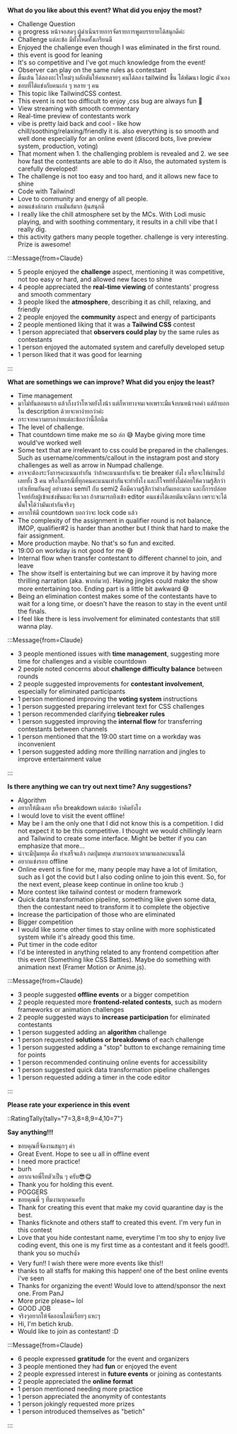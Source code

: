**What do you like about this event? What did you enjoy the most?**

- Challenge Question
- ดู progress หน้าจอสดๆ ผู้ดำเนินรายการจัดรายการพูดบรรยายได้สนุกดีค่ะ
- Challenge แต่ละข้อ มีทั้งโหดทั้งเกรียนดี
- Enjoyed the challenge even though I was eliminated in the first round.
- this event is good for leaning
- It's so competitive and I've got much knowledge from the event!
- Observer can play on the same rules as contestant
- ตื่นเต้น ได้ลองอะไรใหม่ๆ ผลักดันให้คนหลายๆ คนได้ลอง tailwind ขึ้น ได้พัฒนา logic ตัวเอง
- ชอบที่ได้แข่งกับคนเก่ง ๆ หลาย ๆ คน
- This topic like TailwindCSS contest.
- This event is not too difficult to enjoy ,css bug are always fun 🤣
- View streaming with smooth commentary
- Real-time preview of contestants work
- vibe is pretty laid back and cool - like how chill/soothing/relaxing/friendly it is. also everything is so smooth and well done especially for an online event (discord bots, live preview system, production, voting)
- That moment when 1. the challenging problem is revealed and 2. we see how fast the contestants are able to do it Also, the automated system is carefully developed!
- The challenge is not too easy and too hard, and it allows new face to shine
- Code with Tailwind!
- Love to community and energy of all people.
- ตอนแข่งล่กมาก งานมันส์มาก ลุ้นสนุกดี
- I really like the chill atmosphere set by the MCs. With Lodi music playing, and with soothing commentary, it results in a chill vibe that I really dig.
- this activity gathers many people together. challenge is very interesting. Prize is awesome!

:::Message{from=Claude}

- 5 people enjoyed the **challenge** aspect, mentioning it was competitive, not too easy or hard, and allowed new faces to shine
- 4 people appreciated the **real-time viewing** of contestants' progress and smooth commentary
- 3 people liked the **atmosphere**, describing it as chill, relaxing, and friendly
- 2 people enjoyed the **community** aspect and energy of participants
- 2 people mentioned liking that it was a **Tailwind CSS** contest
- 1 person appreciated that **observers could play** by the same rules as contestants
- 1 person enjoyed the automated system and carefully developed setup
- 1 person liked that it was good for learning

:::

**What are somethings we can improve? What did you enjoy the least?**

- Time management
- มาไม่ทันตอนแรก แล้วก็งงว่าโหวตยังไงน้า แต่ก็หาทางจนเจอเพราะมีแจ้งบนหน้าจอค่า แต่ถ้าบอกใน description ด้วยจะหาง่ายกว่าค่ะ
- กระจายความยากง่ายแต่ละข้อกว่านี้อีกนิด
- The level of challenge.
- That countdown time make me so ล่ก 😅 Maybe giving more time would've worked well
- Some text that are irrelevant to css could be prepared in the challenges. Such as username/comments/callout in the instagram post and story challenges as well as arrow in Numpad challenge.
- อาจจะต้องระวังการคะแนนเท่ากัน ว่าถ้าคะแนนเท่ากันจะ tie breaker ยังไง หรือจะให้ผ่านไปเลยทั้ง 3 คน หรือในกรณีที่ทุกคนคะแนนเท่ากันจะทำยังไง และก็โจทย์ยังไม่ค่อยให้ความรู้สึกว่าเท่าเทียมกันอยู่ อย่างของ semi1 กับ semi2 คือมีความรู้สึกว่าต่างกันเยอะมาก และก็การปล่อยโจทย์กับผู้เข้าแข่งขันและจับเวลา ถ้าสามารถยิงเข้า editor คนแข่งได้เลยมันจะดีมาก เพราะจะได้มั่นใจได้ว่ามันเท่ากันจริงๆ
- อยากให้มี countdown บอกว่าจะ lock code แล้ว
- The complexity of the assignment in qualifier round is not balance, IMOP, qualifier#2 is harder than another but I think that hard to make the fair assignment.
- More production maybe. No that's so fun and excited.
- 19:00 on workday is not good for me 😅
- Internal flow when transfer contestant to different channel to join, and leave
- The show itself is entertaining but we can improve it by having more thrilling narration (aka. พากย์มวย). Having jingles could make the show more entertaining too. Ending part is a little bit awkward 😅
- Being an elimination contest makes some of the contestants have to wait for a long time, or doesn't have the reason to stay in the event until the finals.
- I feel like there is less involvement for eliminated contestants that still wanna play.

:::Message{from=Claude}

- 3 people mentioned issues with **time management**, suggesting more time for challenges and a visible countdown
- 2 people noted concerns about **challenge difficulty balance** between rounds
- 2 people suggested improvements for **contestant involvement**, especially for eliminated participants
- 1 person mentioned improving the **voting system** instructions
- 1 person suggested preparing irrelevant text for CSS challenges
- 1 person recommended clarifying **tiebreaker rules**
- 1 person suggested improving the **internal flow** for transferring contestants between channels
- 1 person mentioned that the 19:00 start time on a workday was inconvenient
- 1 person suggested adding more thrilling narration and jingles to improve entertainment value

:::

**Is there anything we can try out next time? Any suggestions?**

- Algorithm
- อยากให้มีเฉลย หรือ breakdown แต่ละข้อ ว่าคิดยังไง
- I would love to visit the event offline!
- May be I am the only one that I did not know this is a competition. I did not expect it to be this competitive. I thought we would chillingly learn and Tailwind to create some interface. Might be better if you can emphasize that more...
- น่าจะมีปุ่มหยุด คือ ทำเสร็จแล้ว กดปุ่มหยุด สามารถเอาเวลามาแลกคะแนนได้
- อยากแข่งรอบ offline
- Online event is fine for me, many people may have a lot of limitation, such as I got the covid but I also coding online to join this event. So, for the next event, please keep continue in online too krub :)
- More contest like tailwind contest or modern framework
- Quick data transformation pipeline, something like given some data, then the contestant need to transform it to complete the objective
- Increase the participation of those who are eliminated
- Bigger competition
- I would like some other times to stay online with more sophisticated system while it's already good this time.
- Put timer in the code editor
- I'd be interested in anything related to any frontend competition after this event (Something like CSS Battles). Maybe do something with animation next (Framer Motion or Anime.js).

:::Message{from=Claude}

- 3 people suggested **offline events** or a bigger competition
- 2 people requested more **frontend-related contests**, such as modern frameworks or animation challenges
- 2 people suggested ways to **increase participation** for eliminated contestants
- 1 person suggested adding an **algorithm** challenge
- 1 person requested **solutions or breakdowns** of each challenge
- 1 person suggested adding a "stop" button to exchange remaining time for points
- 1 person recommended continuing online events for accessibility
- 1 person suggested quick data transformation pipeline challenges
- 1 person requested adding a timer in the code editor

:::

**Please rate your experience in this event**

::RatingTally{tally="7=3,8=8,9=4,10=7"}

**Say anything!!!**

- ขอบคุณที่จัดงานสนุกๆ ค่า
- Great Event. Hope to see u all in offline event
- I need more practice!
- burh
- อยากเจอพี่ไทตัวเป็น ๆ ครับ😎😋
- Thank you for holding this event.
- POGGERS
- ขอบคุณพี่ ๆ ทีมงานทุกคนครับ
- Thank for creating this event that make my covid quarantine day is the best.
- Thanks flicknote and others staff to created this event. I'm very fun in this contest
- Love that you hide contestant name, everytime I'm too shy to enjoy live coding event, this one is my first time as a contestant and it feels good!!. thank you so much👍
- Very fun!! I wish there were more events like this!!
- thanks to all staffs for making this happen! one of the best online events i've seen
- Thanks for organizing the event! Would love to attend/sponsor the next one. From PanJ
- More prize please~ lol
- GOOD JOB
- จริงๆอยากให้จัดออนไลน์เรื่อยๆ แหะๆ
- Hi, I'm betich krub.
- Would like to join as contestant! :D

:::Message{from=Claude}

- 6 people expressed **gratitude** for the event and organizers
- 3 people mentioned they had **fun** or enjoyed the event
- 2 people expressed interest in **future events** or joining as contestants
- 2 people appreciated the **online format**
- 1 person mentioned needing more practice
- 1 person appreciated the anonymity of contestants
- 1 person jokingly requested more prizes
- 1 person introduced themselves as "betich"

:::
